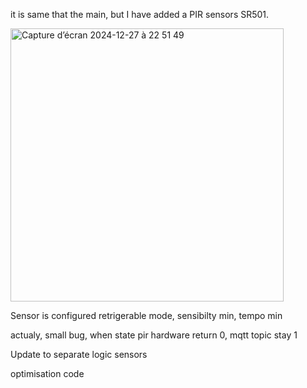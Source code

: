 it is same that the main, but I have added a PIR sensors SR501.

<img width="437" alt="Capture d’écran 2024-12-27 à 22 51 49" src="https://github.com/user-attachments/assets/facb5631-405d-4695-b4aa-bce1eb74d45f" />

Sensor is configured retrigerable mode, sensibilty min, tempo min

actualy, small bug, when state pir hardware return 0, mqtt topic stay 1

Update to separate logic sensors

optimisation code
